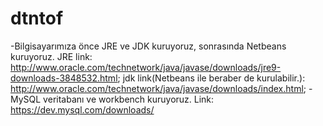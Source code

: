 # dtntof
-Bilgisayarımıza önce JRE ve JDK kuruyoruz, sonrasında Netbeans kuruyoruz. 
JRE link: http://www.oracle.com/technetwork/java/javase/downloads/jre9-downloads-3848532.html;
jdk link(Netbeans ile beraber de kurulabilir.): http://www.oracle.com/technetwork/java/javase/downloads/index.html;
-MySQL veritabanı ve workbench kuruyoruz. Link: https://dev.mysql.com/downloads/

